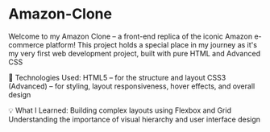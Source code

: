 # Amazon-Clone
Welcome to my Amazon Clone – a front-end replica of the iconic Amazon e-commerce platform! This project holds a special place in my journey as it's my very first web development project, built with pure HTML and Advanced CSS

🔧 Technologies Used:
HTML5 – for the structure and layout
CSS3 (Advanced) – for styling, layout responsiveness, hover effects, and overall design

💡 What I Learned:
Building complex layouts using Flexbox and Grid
Understanding the importance of visual hierarchy and user interface design
